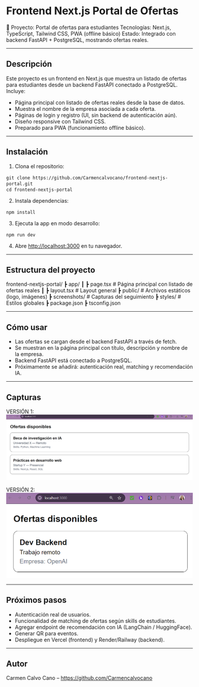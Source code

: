 # Frontend Next.js Portal de Ofertas

🚀 Proyecto: Portal de ofertas para estudiantes
Tecnologías: Next.js, TypeScript, Tailwind CSS, PWA (offline básico)
Estado: Integrado con backend FastAPI + PostgreSQL, mostrando ofertas reales.

---

## Descripción

Este proyecto es un frontend en Next.js que muestra un listado de ofertas para estudiantes desde un backend FastAPI conectado a PostgreSQL.
Incluye:

* Página principal con listado de ofertas reales desde la base de datos.
* Muestra el nombre de la empresa asociada a cada oferta.
* Páginas de login y registro (UI, sin backend de autenticación aún).
* Diseño responsive con Tailwind CSS.
* Preparado para PWA (funcionamiento offline básico).

---

## Instalación

1. Clona el repositorio:

```
git clone https://github.com/Carmencalvocano/frontend-nextjs-portal.git
cd frontend-nextjs-portal
```

2. Instala dependencias:

```
npm install
```

3. Ejecuta la app en modo desarrollo:

```
npm run dev
```

4. Abre [http://localhost:3000](http://localhost:3000) en tu navegador.

---

## Estructura del proyecto

frontend-nextjs-portal/
 ┣ app/
 ┃ ┣ page.tsx         # Página principal con listado de ofertas reales
 ┃ ┣ layout.tsx       # Layout general
 ┣ public/            # Archivos estáticos (logo, imágenes)
 ┣ screenshots/       # Capturas del seguimiento
 ┣ styles/            # Estilos globales
 ┣ package.json
 ┣ tsconfig.json

---

## Cómo usar

* Las ofertas se cargan desde el backend FastAPI a través de fetch.
* Se muestran en la página principal con título, descripción y nombre de la empresa.
* Backend FastAPI está conectado a PostgreSQL.
* Próximamente se añadirá: autenticación real, matching y recomendación IA.

---

## Capturas

VERSIÓN 1:
![Listado de ofertas](Screenshots/Version1_Show_offers_basic_2025-09-30.png)

VERSIÓN 2:
![Listado de ofertas CONEXIÓN CON API](Screenshots/Version2_Show_offers_basic_2025-10-01.png)


---

## Próximos pasos

* Autenticación real de usuarios.
* Funcionalidad de matching de ofertas según skills de estudiantes.
* Agregar endpoint de recomendación con IA (LangChain / HuggingFace).
* Generar QR para eventos.
* Despliegue en Vercel (frontend) y Render/Railway (backend).

---

## Autor

Carmen Calvo Cano – https://github.com/Carmencalvocano
